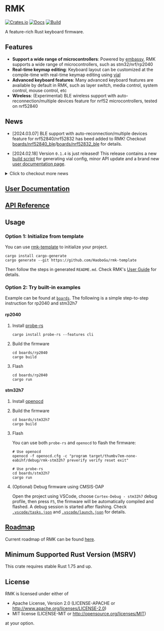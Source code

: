# RMK

[![Crates.io](https://img.shields.io/crates/v/rmk)](https://crates.io/crates/rmk)
[![Docs](https://img.shields.io/docsrs/rmk)](https://docs.rs/rmk/latest/rmk/)
[![Build](https://github.com/haobogu/rmk/actions/workflows/build.yml/badge.svg)](https://github.com/HaoboGu/rmk/actions)

A feature-rich Rust keyboard firmware. 

## Features

- **Support a wide range of microcontrollers**: Powered by [embassy](https://github.com/embassy-rs/embassy), RMK supports a wide range of microcontrollers, such as stm32/nrf/rp2040
- **Real-time keymap editing**: Keyboard layout can be customized at the compile-time with real-time keymap editing using [vial](https://get.vial.today)
- **Advanced keyboard features**: Many advanced keyboard features are available by default in RMK, such as layer switch, media control, system control, mouse control, etc
- **Wireless**: (Experimental) BLE wireless support with auto-reconnection/multiple devices feature for nrf52 microcontrollers, tested on nrf52840

## News

- [2024.03.07] BLE support with auto-reconnection/multiple devices feature for nrf52840/nrf52832 has beed added to RMK! Checkout [boards/nrf52840_ble](https://github.com/HaoboGu/rmk/blob/main/boards/nrf52840_ble/src/main.rs)/[boards/nrf52832_ble](https://github.com/HaoboGu/rmk/blob/main/boards/nrf52832_ble/src/main.rs) for details.

- [2024.02.18] Version `0.1.4` is just released! This release contains a new [build script](https://github.com/HaoboGu/rmk/blob/main/boards/stm32h7/build.rs) for generating vial config, minor API update and a brand new [user documentation page](https://haobogu.github.io/rmk).

<details>

<summary>Click to checkout more news</summary>

- [2024.01.26] 🎉[rmk-template](https://github.com/HaoboGu/rmk-template) is released! Now you can create your own keyboard firmware with a single command: `cargo generate --git https://github.com/HaoboGu/rmk-template`

- [2024.01.18] RMK just released version `0.1.0`! By migrating to [Embassy](https://github.com/embassy-rs/embassy), RMK now has better async support, more supported MCUs and much easier usages than before. For examples using Embassy, check [`boards`](https://github.com/HaoboGu/rmk/tree/main/boards) folder!

</details>

## [User Documentation](https://haobogu.github.io/rmk/guide_overview.html) 

## [API Reference](https://docs.rs/rmk/latest/rmk/)

## Usage

### Option 1: Initialize from template
You can use [rmk-template](https://github.com/HaoboGu/rmk-template) to initialize your project.

```
cargo install cargo-generate
cargo generate --git https://github.com/HaoboGu/rmk-template
```

Then follow the steps in generated `README.md`. Check RMK's [User Guide](https://haobogu.github.io/rmk/guide_overview.html) for details.

### Option 2: Try built-in examples

Example can be found at [`boards`](https://github.com/HaoboGu/rmk/blob/main/boards). The following is a simple
step-to-step instruction for rp2040 and stm32h7

#### rp2040

1. Install [probe-rs](https://github.com/probe-rs/probe-rs)

   ```shell
   cargo install probe-rs --features cli
   ```

2. Build the firmware

   ```shell
   cd boards/rp2040
   cargo build
   ```

3. Flash

   ```shell
   cd boards/rp2040
   cargo run
   ```

#### stm32h7

1. Install [openocd](https://github.com/openocd-org/openocd)

2. Build the firmware

   ```shell
   cd boards/stm32h7
   cargo build
   ```

3. Flash

   You can use both `probe-rs` and `openocd` to flash the firmware: 

   ```shell
   # Use openocd
   openocd -f openocd.cfg -c "program target/thumbv7em-none-eabihf/debug/rmk-stm32h7 preverify verify reset exit"
   
   # Use probe-rs
   cd boards/stm32h7
   cargo run
   ```

4. (Optional) Debug firmware using CMSIS-DAP

   Open the project using VSCode, choose `Cortex-Debug - stm32h7` debug profile, then press `F5`, the firmware will be automatically compiled and flashed. A debug session is started after flashing.
   Check [`.vscode/tasks.json`](https://github.com/HaoboGu/rmk/blob/main/.vscode/tasks.json) and [`.vscode/launch.json`](https://github.com/HaoboGu/rmk/blob/main/.vscode/launch.json) for details.

## [Roadmap](https://haobogu.github.io/rmk/roadmap.html)

Current roadmap of RMK can be found [here](https://haobogu.github.io/rmk/roadmap.html).

## Minimum Supported Rust Version (MSRV)

This crate requires stable Rust 1.75 and up. 

## License

RMK is licensed under either of

- Apache License, Version 2.0 (LICENSE-APACHE or http://www.apache.org/licenses/LICENSE-2.0)
- MIT license (LICENSE-MIT or http://opensource.org/licenses/MIT)

at your option.
